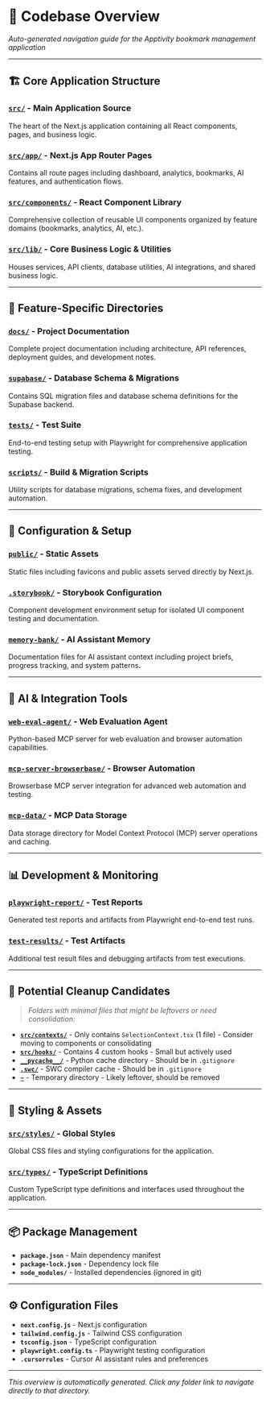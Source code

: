 # 📁 Codebase Overview

*Auto-generated navigation guide for the Apptivity bookmark management application*

---

## 🏗️ **Core Application Structure**

### [`src/`](./src/) - Main Application Source
The heart of the Next.js application containing all React components, pages, and business logic.

### [`src/app/`](./src/app/) - Next.js App Router Pages
Contains all route pages including dashboard, analytics, bookmarks, AI features, and authentication flows.

### [`src/components/`](./src/components/) - React Component Library
Comprehensive collection of reusable UI components organized by feature domains (bookmarks, analytics, AI, etc.).

### [`src/lib/`](./src/lib/) - Core Business Logic & Utilities
Houses services, API clients, database utilities, AI integrations, and shared business logic.

---

## 🎯 **Feature-Specific Directories**

### [`docs/`](./docs/) - Project Documentation
Complete project documentation including architecture, API references, deployment guides, and development notes.

### [`supabase/`](./supabase/) - Database Schema & Migrations
Contains SQL migration files and database schema definitions for the Supabase backend.

### [`tests/`](./tests/) - Test Suite
End-to-end testing setup with Playwright for comprehensive application testing.

### [`scripts/`](./scripts/) - Build & Migration Scripts
Utility scripts for database migrations, schema fixes, and development automation.

---

## 🔧 **Configuration & Setup**

### [`public/`](./public/) - Static Assets
Static files including favicons and public assets served directly by Next.js.

### [`.storybook/`](./.storybook/) - Storybook Configuration
Component development environment setup for isolated UI component testing and documentation.

### [`memory-bank/`](./memory-bank/) - AI Assistant Memory
Documentation files for AI assistant context including project briefs, progress tracking, and system patterns.

---

## 🤖 **AI & Integration Tools**

### [`web-eval-agent/`](./web-eval-agent/) - Web Evaluation Agent
Python-based MCP server for web evaluation and browser automation capabilities.

### [`mcp-server-browserbase/`](./mcp-server-browserbase/) - Browser Automation
Browserbase MCP server integration for advanced web automation and testing.

### [`mcp-data/`](./mcp-data/) - MCP Data Storage
Data storage directory for Model Context Protocol (MCP) server operations and caching.

---

## 📊 **Development & Monitoring**

### [`playwright-report/`](./playwright-report/) - Test Reports
Generated test reports and artifacts from Playwright end-to-end test runs.

### [`test-results/`](./test-results/) - Test Artifacts
Additional test result files and debugging artifacts from test executions.

---

## 🚨 **Potential Cleanup Candidates**

> *Folders with minimal files that might be leftovers or need consolidation:*

- **[`src/contexts/`](./src/contexts/)** - Only contains `SelectionContext.tsx` (1 file) - Consider moving to components or consolidating
- **[`src/hooks/`](./src/hooks/)** - Contains 4 custom hooks - Small but actively used
- **[`__pycache__/`](./__pycache__)** - Python cache directory - Should be in `.gitignore`
- **[`.swc/`](./.swc/)** - SWC compiler cache - Should be in `.gitignore`
- **[`~`](./~)** - Temporary directory - Likely leftover, should be removed

---

## 🎨 **Styling & Assets**

### [`src/styles/`](./src/styles/) - Global Styles
Global CSS files and styling configurations for the application.

### [`src/types/`](./src/types/) - TypeScript Definitions
Custom TypeScript type definitions and interfaces used throughout the application.

---

## 📦 **Package Management**

- **`package.json`** - Main dependency manifest
- **`package-lock.json`** - Dependency lock file
- **`node_modules/`** - Installed dependencies (ignored in git)

---

## ⚙️ **Configuration Files**

- **`next.config.js`** - Next.js configuration
- **`tailwind.config.js`** - Tailwind CSS configuration  
- **`tsconfig.json`** - TypeScript configuration
- **`playwright.config.ts`** - Playwright testing configuration
- **`.cursorrules`** - Cursor AI assistant rules and preferences

---

*This overview is automatically generated. Click any folder link to navigate directly to that directory.*